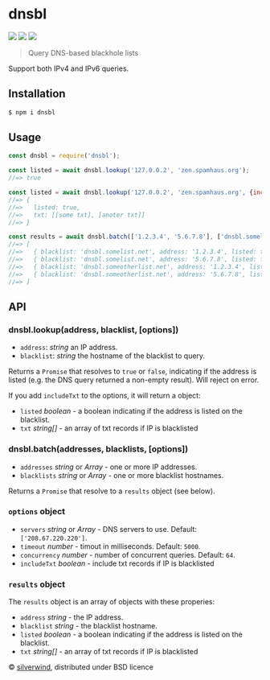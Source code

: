 # dnsbl
[![](https://img.shields.io/npm/v/dnsbl.svg?style=flat)](https://www.npmjs.org/package/dnsbl) [![](https://img.shields.io/npm/dm/dnsbl.svg)](https://www.npmjs.org/package/dnsbl) [![](https://api.travis-ci.org/silverwind/dnsbl.svg?style=flat)](https://travis-ci.org/silverwind/dnsbl)
> Query DNS-based blackhole lists

Support both IPv4 and IPv6 queries.

## Installation
```sh
$ npm i dnsbl
```

## Usage
```js
const dnsbl = require('dnsbl');

const listed = await dnsbl.lookup('127.0.0.2', 'zen.spamhaus.org');
//=> true

const listed = await dnsbl.lookup('127.0.0.2', 'zen.spamhaus.org', {includeTxt: true});
//=> {
//=>   listed: true,
//=>   txt: [[some txt], [anoter txt]]
//=> }

const results = await dnsbl.batch(['1.2.3.4', '5.6.7.8'], ['dnsbl.somelist.net', 'dnsbl.someotherlist.net']);
//=> [
//=>   { blacklist: 'dnsbl.somelist.net', address: '1.2.3.4', listed: true  },
//=>   { blacklist: 'dnsbl.somelist.net', address: '5.6.7.8', listed: false },
//=>   { blacklist: 'dnsbl.someotherlist.net', address: '1.2.3.4', listed: true  },
//=>   { blacklist: 'dnsbl.someotherlist.net', address: '5.6.7.8', listed: false }
//=> ]
```

## API
### dnsbl.lookup(address, blacklist, [options])
- `address`: *string* an IP address.
- `blacklist`: *string* the hostname of the blacklist to query.

Returns a `Promise` that resolves to `true` or `false`, indicating if the address is listed (e.g. the DNS query returned a non-empty result). Will reject on error.

If you add `includeTxt` to the options, it will return a object:
- `listed` *boolean* - a boolean indicating if the address is listed on the blacklist.
- `txt` *string[]* - an array of txt records if IP is blacklisted

### dnsbl.batch(addresses, blacklists, [options])
- `addresses` *string* or *Array* - one or more IP addresses.
- `blacklists` *string* or *Array* - one or more blacklist hostnames.

Returns a `Promise` that resolve to a `results` object (see below).

### `options` object
- `servers` *string* or *Array* - DNS servers to use. Default: `['208.67.220.220']`.
- `timeout` *number* - timout in milliseconds. Default: `5000`.
- `concurrency` *number* - number of concurrent queries. Default: `64`.
- `includeTxt` *boolean* - include txt records if IP is blacklisted

### `results` object
The `results` object is an array of objects with these properies:
- `address` *string* - the IP address.
- `blacklist` *string* - the blacklist hostname.
- `listed` *boolean* - a boolean indicating if the address is listed on the blacklist.
- `txt` *string[]* - an array of txt records if IP is blacklisted

© [silverwind](https://github.com/silverwind), distributed under BSD licence
